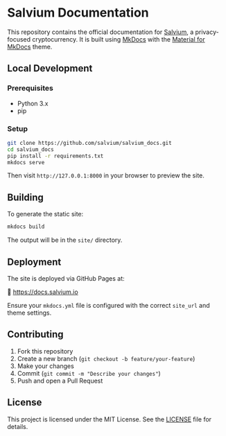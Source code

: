 # Salvium Documentation

This repository contains the official documentation for [Salvium](https://salvium.io), a privacy-focused cryptocurrency. It is built using [MkDocs](https://www.mkdocs.org/) with the [Material for MkDocs](https://squidfunk.github.io/mkdocs-material/) theme.

## Local Development

### Prerequisites

- Python 3.x
- pip

### Setup

```bash
git clone https://github.com/salvium/salvium_docs.git
cd salvium_docs
pip install -r requirements.txt
mkdocs serve
```

Then visit `http://127.0.0.1:8000` in your browser to preview the site.

## Building

To generate the static site:

```bash
mkdocs build
```

The output will be in the `site/` directory.

## Deployment

The site is deployed via GitHub Pages at:

🔗 https://docs.salvium.io

Ensure your `mkdocs.yml` file is configured with the correct `site_url` and theme settings.

## Contributing

1. Fork this repository  
2. Create a new branch (`git checkout -b feature/your-feature`)  
3. Make your changes  
4. Commit (`git commit -m "Describe your changes"`)  
5. Push and open a Pull Request

## License

This project is licensed under the MIT License. See the [LICENSE](LICENSE) file for details.
